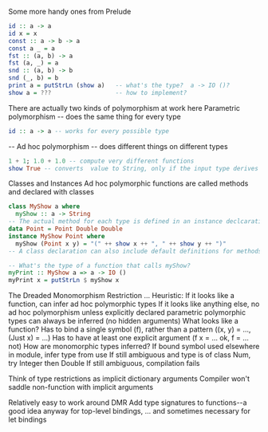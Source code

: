 Some more handy ones from Prelude
```haskell
id :: a -> a
id x = x
const :: a -> b -> a
const a _ = a
fst :: (a, b) -> a
fst (a, _) = a
snd :: (a, b) -> b
snd (_, b) = b
print a = putStrLn (show a)   -- what's the type?  a -> IO ()?
show a = ???                  -- how to implement?
```

There are actually two kinds of polymorphism at work here
Parametric polymorphism -- does the same thing for every type
```haskell
id :: a -> a -- works for every possible type
```

-- Ad hoc polymorphism -- does different things on different types
```haskell
1 + 1; 1.0 + 1.0 -- compute very different functions
show True -- converts  value to String, only if the input type derives Show
```

Classes and Instances
Ad hoc polymorphic functions are called methods and declared with classes
```haskell
class MyShow a where
  myShow :: a -> String
-- The actual method for each type is defined in an instance declcaration
data Point = Point Double Double
instance MyShow Point where
  myShow (Point x y) = "(" ++ show x ++ ", " ++ show y ++ ")"
-- A class declaration can also include default definitions for methods

-- What's the type of a function that calls myShow?
myPrint :: MyShow a => a -> IO ()
myPrint x = putStrLn $ myShow x
```

The Dreaded Monomorphism Restriction ...
  Heuristic: If it looks like a function, can infer ad hoc polymorphic types
  If it looks like anything else, no ad hoc polymorphism unless explicitly declared
  parametric polymorphic types can always be inferred (no hidden arguments)
What looks like a function?
  Has to bind a single symbol (f), rather than a pattern ((x, y) = ..., (Just x) = ...)
  Has to have at least one explicit argument (f x = ... ok, f = ... not)
How are monomorphic types inferred?
  If bound symbol used elsewhere in module, infer type from use
  If still ambiguous and type is of class Num, try Integer then Double
  If still ambiguous, compilation fails

Think of type restrictions as implicit dictionary arguments
  Compiler won't saddle non-function with implicit arguments

Relatively easy to work around DMR
  Add type signatures to functions--a good idea anyway for top-level bindings,
  ... and sometimes necessary for let bindings
